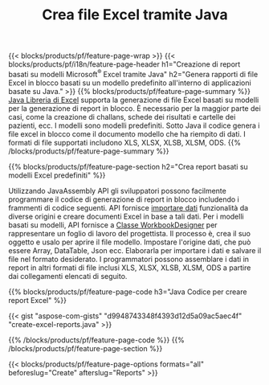 ﻿---
title: Crea file Excel tramite Java
url: /it/java/assembly/
description: Genera fogli di lavoro Microsoft Excel da un foglio modello utilizzando la libreria di fogli di lavoro Java
---
{{< blocks/products/pf/feature-page-wrap >}}
{{< blocks/products/pf/i18n/feature-page-header h1="Creazione di report basati su modelli Microsoft<sup>&reg;</sup> Excel tramite Java" h2="Genera rapporti di file Excel in blocco basati su un modello predefinito all\'interno di applicazioni basate su Java." >}}
{{% blocks/products/pf/feature-page-summary %}}
[Java Libreria di Excel](/cells/java/) supporta la generazione di file Excel basati su modelli per la generazione di report in blocco. È necessario per la maggior parte dei casi, come la creazione di challans, schede dei risultati e cartelle dei pazienti, ecc. I modelli sono modelli predefiniti. Sotto Java il codice genera i file excel in blocco come il documento modello che ha riempito di dati. I formati di file supportati includono XLS, XLSX, XLSB, XLSM, ODS.
{{% /blocks/products/pf/feature-page-summary %}}

{{% blocks/products/pf/feature-page-section h2="Crea report basati su modelli Excel predefiniti" %}}

Utilizzando JavaAssembly API gli sviluppatori possono facilmente programmare il codice di generazione di report in blocco includendo i frammenti di codice seguenti. API fornisce [importare dati](https://docs.aspose.com/cells/java/import-and-export-data/) funzionalità da diverse origini e creare documenti Excel in base a tali dati. Per i modelli basati su modelli, API fornisce a [Classe WorkbookDesigner](https://apireference.aspose.com/cells/java/com.aspose.cells/WorkbookDesigner) per rappresentare un foglio di lavoro del progettista. Il processo è, crea il suo oggetto e usalo per aprire il file modello. Impostare l'origine dati, che può essere Array, DataTable, Json ecc. Elaborarla per importare i dati e salvare il file nel formato desiderato. I programmatori possono assemblare i dati in report in altri formati di file inclusi XLS, XLSX, XLSB, XLSM, ODS a partire dai collegamenti elencati di seguito.



{{% blocks/products/pf/feature-page-code h3="Java Codice per creare report Excel" %}}

{{< gist "aspose-com-gists" "d9948743348f4393d12d5a09ac5aec4f" "create-excel-reports.java" >}}

{{% /blocks/products/pf/feature-page-code %}}
{{% /blocks/products/pf/feature-page-section %}}

{{< blocks/products/pf/feature-page-options formats="all" beforeslug="Create" afterslug="Reports" >}}